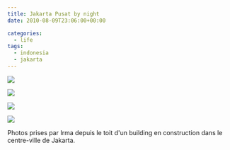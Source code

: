```yaml
---
title: Jakarta Pusat by night
date: 2010-08-09T23:06:00+00:00

categories:
  - life
tags:
  - indonesia
  - jakarta
---
```

![](media/20100701-008.jpg)

![](media/20100701-010.jpg)

![](media/20100701-011.jpg)

![](media/20100701-014.jpg)

Photos prises par Irma depuis le toit d'un building en construction dans le centre-ville de Jakarta.